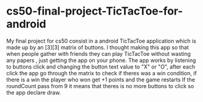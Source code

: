 # cs50-final-project-TicTacToe-for-android
My final project for cs50 consist in a android TicTacToe application which is made up by an [3][3] matrix of buttons.
 I thought making this app so that when people gather with friends they can play TicTacToe without wasting any papers ,
 just getting the app on your phone. The app works by listening to buttons click and changing the button text value to "X" or "O",
 after each click the app go through the matrix to check if theres was a win condition,
 if there is a win the player who won get +1 points and the game restarts If the roundCount pass from 9
 it means that theres is no more buttons to click so the app declare draw.
